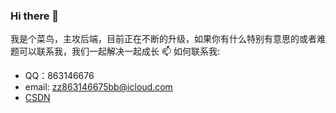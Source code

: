 ### Hi there 👋
我是个菜鸟，主攻后端，目前正在不断的升级，如果你有什么特别有意思的或者难题可以联系我，我们一起解决一起成长
📫 如何联系我: 
  - QQ：863146676
  - email: zz863146675bb@icloud.com
  - [CSDN](https://blog.csdn.net/qwe86314)
<!--
**zhoubiao188/zhoubiao188** is a ✨ _special_ ✨ repository because its `README.md` (this file) appears on your GitHub profile.

Here are some ideas to get you started:

- 🔭 I’m currently working on ...
- 🌱 I’m currently learning ...
- 👯 I’m looking to collaborate on ...
- 🤔 I’m looking for help with ...
- 💬 Ask me about ...
- 📫 How to reach me: ...
- 😄 Pronouns: ...
- ⚡ Fun fact: ...
-->
